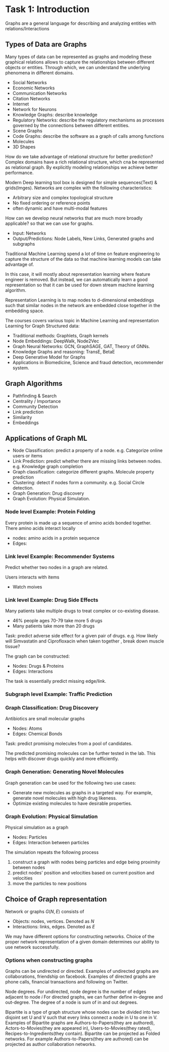 # Task 1: Introduction

Graphs are a general language for describing and analyzing entities with relations/Interactions


## Types of Data are Graphs

Many types of data can be represented as graphs and modeling these graphical relations allows to capture the relationships between different objects or entities. Through which, we can understand the underlying phenomena in different domains. 

- Social Networks
- Economic Networks
- Communication Networks
- Citation Networks
- Internet
- Network for Neurons
- Knowledge Graphs: describe knowledge 
- Regulatory Networks: describe the regulatory mechanisms as processes governed by the connections between different entities.
- Scene Graphs 
- Code Graphs: describe the software as a graph of calls among functions 
- Molecules
- 3D Shapes

How do we take advantage of relational structure for better prediction?
Complex domains have a rich relational structure, which cna be represented as relational graph. By explicitly modeling relationships we achieve better performance. 

Modern Deep learning tool box is designed for simple sequences(Text) & grids(Imges). Networks are complex with the following characteristics:
- Arbitrary size and complex topological structure
- No fixed ordering or reference points
- often dynamic and have multi-modal features
  
How can we develop neural networks that are much more broadly applicable? so that we can use for graphs. 

- Input: Networks
- Output/Predictions: Node Labels, New Links, Generated graphs and subgraphs

Traditional Machine Learning spend a lot of time on feature engineering to capture the structure of the data so that machine learning models can take advantage of. 

In this case, it will mostly about representation learning where feature engineer is removed. But instead, we can automatically learn a good representation so that it can be used for down stream machine learning algorithm. 

Representation Learning is to map nodes to d-dimensional embeddings such that similar nodes in the network are embedded close together in the embedding space. 

The courses covers various topic in Machine Learning and representation Learning for Graph Structured data:
- Traditional methods: Graphlets, Graph kernels
- Node Embeddings: DeepWalk, Node2Vec
- Graph Neural Networks: GCN, GraphSAGE, GAT, Theory of GNNs.
- Knowledge Graphs and reasoning: TransE, BetaE
- Deep Generative Model for Graphs
- Applications in Biomedicine, Science and fraud detection, recommender system. 

## Graph Algorithms

- Pathfinding & Search
- Centrality / Importance
- Community Detection
- Link prediction
- Similarity
- Embeddings

## Applications of Graph ML 

- Node Classification: predict a property of a node. e.g. Categorize online users or items
- Link Prediction: predict whether there are missing links between nodes. e.g. Knowledge graph completion
- Graph classification: categorize different graphs. Molecule property prediction
- Clustering: detect if nodes form a community. e.g. Social Circle detection.
- Graph Generation: Drug discovery
- Graph Evolution: Physical Simulation. 

### Node level Example: Protein Folding

Every protein is made up a sequence of amino acids bonded together.  There amino acids interact locally 

- nodes: amino acids in a protein sequence 
- Edges: 


### Link level Example: Recommender Systems
Predict whether two nodes in a graph are related.

Users interacts with items
- Watch moives 

### Link level Example: Drug Side Effects

Many patients take multiple drugs to treat complex or co-existing disease.

- 46% people ages 70-79 take more 5 drugs 
- Many patients take more than 20 drugs

Task: predict adverse side effect for a given pair of drugs. e.g. How likely will Simvastatin and Ciprofloxacin when taken together , break down muscle tissue?

The graph can be constructed:
- Nodes: Drugs & Proteins
- Edges: Interactions 

The task is essentially predict missing edge/link.


### Subgraph level Example: Traffic Prediction

### Graph Classification: Drug Discovery

Antibiotics are small molecular graphs
  - Nodes: Atoms
  - Edges: Chemical Bonds

Task: predict promising molecules from a pool of candidates. 

The predicted promising molecules can be further tested in the lab. This helps with discover drugs quickly and more efficiently. 


### Graph Generation: Generating Novel Molecules

Graph generation can be used for the following two use cases:
- Generate new molecules as graphs in a targeted way. For example, generate novel molecules with high drug likeness.
- Optimize existing molecules to have desirable properties.

### Graph Evolution: Physical Simulation

Physical simulation as a graph
- Nodes: Particles
- Edges: Interaction between particles

The simulation repeats the following process
1. construct a graph with nodes being particles and edge being proximity between nodes
2. predict nodes' position and velocities based on current position and velocities
3. move the particles to new positions 


## Choice of Graph representation

Network or graphs $G(N,E)$ consists of 
- Objects: nodes, vertices. Denoted as $N$
- Interactions: links, edges. Denoted as  $E$

We may have different options for constructing networks. Choice of the proper network representation of a given domain determines our ability to use network successfully. 

### Options when constructing graphs

Graphs can be undirected or directed. Examples of undirected graphs are collaborations, friendship on facebook. Examples of directed graphs are phone calls, financial transactions and following on Twitter.

Node degrees. For undirected, node degree is the number of edges adjacent to node $i$ For directed graphs, we can further define in-degree and out-degree. The degree of a node is sum of in and out degrees. 

Bipartite is a type of graph structure whose nodes can be divided into two disjoint set U and V such that every links connect a node in U to one in V.  Examples of Bipartite graphs are Authors-to-Papers(they are authored), Actors-to-Movies(they are appeared in), Users-to-Movies(they rated), Recipes-to-Ingredients(they contain). Bipartite can be projected as Folded networks. For example Authors-to-Papers(they are authored) can be projected as author collaboration networks. 
